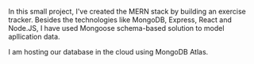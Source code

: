  In this small project, I've created the MERN stack by building an exercise tracker. Besides the technologies like MongoDB,
 Express,
 React and Node.JS, I have used Mongoose schema-based solution to model apllication data.

 I am hosting our database in the cloud using MongoDB Atlas.
 
